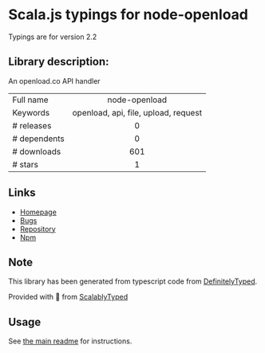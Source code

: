 
# Scala.js typings for node-openload

Typings are for version 2.2

## Library description:
An openload.co API handler

|                    |                 |
| ------------------ | :-------------: |
| Full name          | node-openload |
| Keywords           | openload, api, file, upload, request |
| # releases         | 0 |
| # dependents       | 0 |
| # downloads        | 601 |
| # stars            | 1 |

## Links
- [Homepage](https://github.com/saschazar21/node-openload#readme)
- [Bugs](https://github.com/saschazar21/node-openload/issues)
- [Repository](https://github.com/saschazar21/node-openload)
- [Npm](https://www.npmjs.com/package/node-openload)
    


## Note
This library has been generated from typescript code from [DefinitelyTyped](https://definitelytyped.org).

Provided with :purple_heart: from [ScalablyTyped](https://github.com/oyvindberg/ScalablyTyped)

## Usage
See [the main readme](../../readme.md) for instructions.


